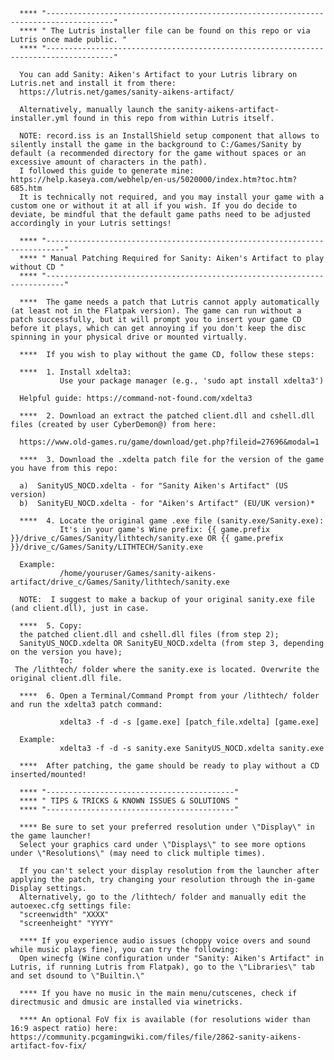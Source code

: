       **** "-------------------------------------------------------------------------------------"
      **** " The Lutris installer file can be found on this repo or via Lutris once made public. "
      **** "-------------------------------------------------------------------------------------"

      You can add Sanity: Aiken's Artifact to your Lutris library on Lutris.net and install it from there:
      https://lutris.net/games/sanity-aikens-artifact/

      Alternatively, manually launch the sanity-aikens-artifact-installer.yml found in this repo from within Lutris itself.

      NOTE: record.iss is an InstallShield setup component that allows to silently install the game in the background to C:/Games/Sanity by default (a recommended directory for the game without spaces or an excessive amount of characters in the path).
      I followed this guide to generate mine: https://help.kaseya.com/webhelp/en-us/5020000/index.htm?toc.htm?685.htm
      It is technically not required, and you may install your game with a custom one or without it at all if you wish. If you do decide to deviate, be mindful that the default game paths need to be adjusted accordingly in your Lutris settings!
      
      **** "--------------------------------------------------------------------------"
      **** " Manual Patching Required for Sanity: Aiken's Artifact to play without CD "
      **** "--------------------------------------------------------------------------"
      
      ****  The game needs a patch that Lutris cannot apply automatically (at least not in the Flatpak version). The game can run without a patch successfully, but it will prompt you to insert your game CD before it plays, which can get annoying if you don't keep the disc spinning in your physical drive or mounted virtually.
            
      ****  If you wish to play without the game CD, follow these steps:

      ****  1. Install xdelta3:
               Use your package manager (e.g., 'sudo apt install xdelta3')
               
      Helpful guide: https://command-not-found.com/xdelta3

      ****  2. Download an extract the patched client.dll and cshell.dll files (created by user CyberDemon@) from here:
      
      https://www.old-games.ru/game/download/get.php?fileid=27696&modal=1
      
      ****  3. Download the .xdelta patch file for the version of the game you have from this repo:
      
      a)  SanityUS_NOCD.xdelta - for "Sanity Aiken's Artifact" (US version)
      b)  SanityEU_NOCD.xdelta - for "Aiken's Artifact" (EU/UK version)*

      ****  4. Locate the original game .exe file (sanity.exe/Sanity.exe):
               It's in your game's Wine prefix: {{ game.prefix }}/drive_c/Games/Sanity/lithtech/sanity.exe OR {{ game.prefix }}/drive_c/Games/Sanity/LITHTECH/Sanity.exe

      Example:
               /home/youruser/Games/sanity-aikens-artifact/drive_c/Games/Sanity/lithtech/sanity.exe

      NOTE:  I suggest to make a backup of your original sanity.exe file (and client.dll), just in case.
      
      ****  5. Copy:
      the patched client.dll and cshell.dll files (from step 2);
      SanityUS_NOCD.xdelta OR SanityEU_NOCD.xdelta (from step 3, depending on the version you have);
               To:
     The /lithtech/ folder where the sanity.exe is located. Overwrite the original client.dll file.

      ****  6. Open a Terminal/Command Prompt from your /lithtech/ folder and run the xdelta3 patch command:

               xdelta3 -f -d -s [game.exe] [patch_file.xdelta] [game.exe]

      Example:
               xdelta3 -f -d -s sanity.exe SanityUS_NOCD.xdelta sanity.exe

      ****  After patching, the game should be ready to play without a CD inserted/mounted!

      **** "------------------------------------------"
      **** " TIPS & TRICKS & KNOWN ISSUES & SOLUTIONS "
      **** "------------------------------------------"

      **** Be sure to set your preferred resolution under \"Display\" in the game launcher!
      Select your graphics card under \"Displays\" to see more options under \"Resolutions\" (may need to click multiple times).

      If you can't select your display resolution from the launcher after applying the patch, try changing your resolution through the in-game Display settings.
      Alternatively, go to the /lithtech/ folder and manually edit the autoexec.cfg settings file:
      "screenwidth" "XXXX"
      "screenheight" "YYYY"
      
      **** If you experience audio issues (choppy voice overs and sound while music plays fine), you can try the following:
      Open winecfg (Wine configuration under "Sanity: Aiken's Artifact" in Lutris, if running Lutris from Flatpak), go to the \"Libraries\" tab and set dsound to \"Builtin.\"
      
      **** If you have no music in the main menu/cutscenes, check if directmusic and dmusic are installed via winetricks.

      **** An optional FoV fix is available (for resolutions wider than 16:9 aspect ratio) here: https://community.pcgamingwiki.com/files/file/2862-sanity-aikens-artifact-fov-fix/
